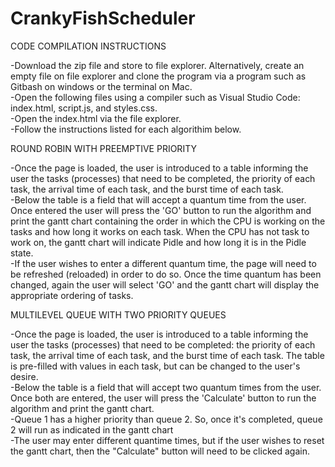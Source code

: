 # CrankyFishScheduler
CODE COMPILATION INSTRUCTIONS

-Download the zip file and store to file explorer. Alternatively, create an empty file on file explorer and clone the program via a program such as Gitbash on windows or the terminal on Mac.<br/>
-Open the following files using a compiler such as Visual Studio Code: index.html, script.js, and styles.css.<br/>
-Open the index.html via the file explorer.<br/>
-Follow the instructions listed for each algorithim below.<br/>

ROUND ROBIN WITH PREEMPTIVE PRIORITY

-Once the page is loaded, the user is introduced to a table informing the user the tasks (processes) that need to be completed, the priority of each task, the arrival time of each task, and the burst time of each task. <br/>
-Below the table is a field that will accept a quantum time from the user. Once entered the user will press the 'GO' button to run the algorithm and print the gantt chart containing the order in which the CPU is working on the tasks and how long it works on each task. When the CPU has not task to work on, the gantt chart will indicate Pidle and how long it is in the Pidle state.<br/>
-If the user wishes to enter a different quantum time, the page will need to be refreshed (reloaded) in order to do so. Once the time quantum has been changed, again the user will select 'GO' and the gantt chart will display the appropriate ordering of tasks. 


MULTILEVEL QUEUE WITH TWO PRIORITY QUEUES

-Once the page is loaded, the user is introduced to a table informing the user the tasks (processes) that need to be completed: the priority of each task, the arrival time of each task, and the burst time of each task. The table is pre-filled with values in each task, but can be changed to the user's desire.<br/>
-Below the table is a field that will accept two quantum times from the user. Once both are entered, the user will press the 'Calculate' button to run the algorithm and print the gantt chart.<br/>
-Queue 1 has a higher priority than queue 2. So, once it's completed, queue 2 will run as indicated in the gantt chart <br/>
-The user may enter different quantime times, but if the user wishes to reset the gantt chart, then the "Calculate" button will need to be clicked again. 
